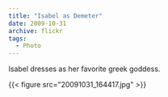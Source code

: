 ```yaml
---
title: "Isabel as Demeter"
date: 2009-10-31
archive: flickr
tags: 
  - Photo
---
```


Isabel dresses as her favorite greek goddess.

{{< figure src="20091031_164417.jpg" >}}